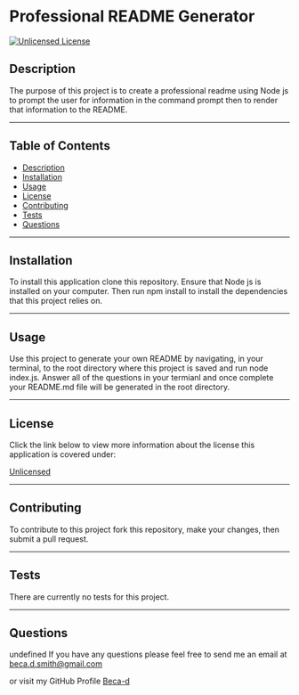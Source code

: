 
  # Professional README Generator

  [![Unlicensed License](https://img.shields.io/badge/license-Unlicense-blue.svg)](http://unlicense.org/)

  ## Description 

  The purpose of this project is to create a professional readme using Node js to prompt the user for information in the command prompt then to render that information to the README.

  ---

  ## Table of Contents

  * [Description](#description)
  * [Installation](#installation)
  * [Usage](#usage)
  * [License](#license)
  * [Contributing](#contributing)
  * [Tests](#tests)
  * [Questions](#questions)

  ---
  
  ## Installation

  To install this application clone this repository. Ensure that Node js is installed on your computer. Then run npm install to install the dependencies that this project relies on.

  ---

  ## Usage

  Use this project to generate your own README by navigating, in your terminal, to the root directory where this project is saved and run node index.js. Answer all of the questions in your termianl and once complete your README.md file will be generated in the root directory.

  ---

  ## License

  Click the link below to view more information about the license this application is covered under:
  
  [Unlicensed](http://unlicense.org/)

  ---

  ## Contributing

  To contribute to this project fork this repository, make your changes, then submit a pull request.

  ---

  ## Tests

  There are currently no tests for this project.

  ---
  
  ## Questions

  undefined
  If you have any questions please feel free to send me an email at <beca.d.smith@gmail.com>

  or visit my GitHub Profile [Beca-d](https://github.com/Beca-d)
  